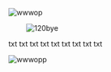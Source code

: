 ![wwwop](https://github.com/user-attachments/assets/19957734-f98e-47ed-a447-76200f46eec4)

     ![120bye](https://github.com/user-attachments/assets/c01b81f6-3d52-4879-b557-bc262f645888)

txt txt txt txt txt txt txt txt txt

![wwwopp](https://github.com/user-attachments/assets/37be74c4-139d-44b3-a7ee-183832beb2f7)



